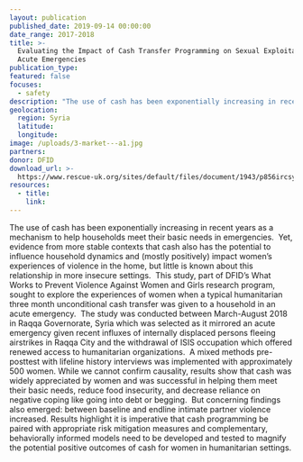 ```yaml
---
layout: publication
published_date: 2019-09-14 00:00:00
date_range: 2017-2018
title: >-
  Evaluating the Impact of Cash Transfer Programming on Sexual Exploitation in
  Acute Emergencies
publication_type:  
featured: false
focuses:
  - safety
description: "The use of cash has been exponentially increasing in recent years as a mechanism to help households meet their basic needs in emergencies.\_ Yet, evidence from more stable contexts that cash also has the potential to influence household dynamics and (mostly positively) impact women’s experiences of violence in the home, but little is known about this relationship in more insecure settings."
geolocation:
  region: Syria
  latitude:
  longitude:
image: /uploads/3-market---a1.jpg
partners:
donor: DFID
download_url: >-
  https://www.rescue-uk.org/sites/default/files/document/1943/p856ircsyriacashtransfersreportlr.pdf
resources:
  - title:
    link:
---
```


The use of cash has been exponentially increasing in recent years as a mechanism to help households meet their basic needs in emergencies.&nbsp; Yet, evidence from more stable contexts that cash also has the potential to influence household dynamics and (mostly positively) impact women’s experiences of violence in the home, but little is known about this relationship in more insecure settings.&nbsp; This study, part of DFID’s What Works to Prevent Violence Against Women and Girls research program, sought to explore the experiences of women when a typical humanitarian three month unconditional cash transfer was given to a household in an acute emergency.&nbsp; The study was conducted between March-August 2018 in Raqqa Governorate, Syria which was selected as it mirrored an acute emergency given recent influxes of internally displaced persons fleeing airstrikes in Raqqa City and the withdrawal of ISIS occupation which offered renewed access to humanitarian organizations.&nbsp; A mixed methods pre-posttest with lifeline history interviews was implemented with approximately 500 women. While we cannot confirm causality, results show that cash was widely appreciated by women and was successful in helping them meet their basic needs, reduce food insecurity, and decrease reliance on negative coping like going into debt or begging.&nbsp; But concerning findings also emerged: between baseline and endline intimate partner violence increased. Results highlight it is imperative that cash programming be paired with appropriate risk mitigation measures and complementary, behaviorally informed models need to be developed and tested to magnify the potential positive outcomes of cash for women in humanitarian settings.